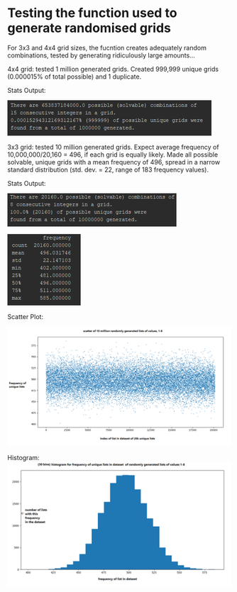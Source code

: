 # Testing the function used to generate randomised grids

For 3x3 and 4x4 grid sizes, the fucntion creates adequately random combinations, tested by generating ridiculously large amounts...

4x4 grid: tested 1 million generated grids.
Created 999,999 unique grids (0.000015% of total possible) and 1 duplicate.

Stats Output:

![alt_text](4x4%201mil%20unique%20grids.png)

3x3 grid: tested 10 million generated grids. 
Expect average frequency of 10,000,000/20,160 = 496, if each grid is equally likely. Made all possible solvable, unique grids with a mean frequency of 496, spread in a narrow standard distribution (std. dev. = 22, range of 183 frequency values). 

Stats Output:

![alt_text](3x3%2010mil%20unique%20grids.png)

![alt_text](3x3%2010%20mil%20dataset%20stats.png)

Scatter Plot:

![alt_text](3x3grid10mil%20scatter.png)

Histogram:
![alt_text](3x3%2010mil%20histogram1.png)
